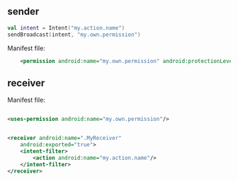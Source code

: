 ## sender

````kotlin
val intent = Intent("my.action.name")
sendBroadcast(intent, "my.own.permission")
````

Manifest file:
`````xml
    <permission android:name="my.own.permission" android:protectionLevel="signature"/>

`````

## receiver

Manifest file:
`````xml

<uses-permission android:name="my.own.permission"/>


<receiver android:name=".MyReceiver"
    android:exported="true">
    <intent-filter>
        <action android:name="my.action.name"/>
    </intent-filter>
</receiver>
`````